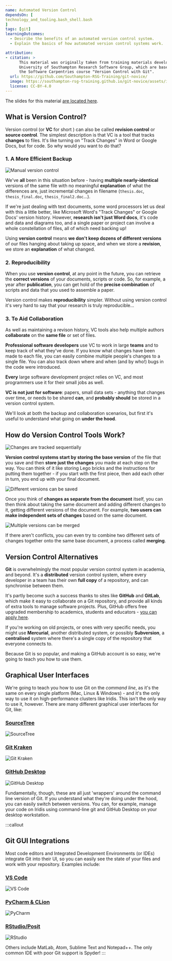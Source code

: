 ```yaml
---
name: Automated Version Control
dependsOn: [
technology_and_tooling.bash_shell.bash
]
tags: [git]
learningOutcomes:
  - Describe the benefits of an automated version control system.
  - Explain the basics of how automated version control systems work.

attribution:
- citation: >
      This material was originally taken from training materials developed by the
      University of Southampton Research Software Group, which are based on
      the Software Carpentries course "Version Control with Git".
  url: https://github.com/Southampton-RSG-Training/git-novice/
  image: https://southampton-rsg-training.github.io/git-novice/assets/img/home-logo.png
  license: CC-BY-4.0
---
```


The slides for this material [are located here](slides/index.html).

## What is Version Control?

Version control (or **VC** for short ) can also be called **revision control** or **source control**. The simplest description is that VC is a tool that tracks **changes** to files. It's like turning on "Track Changes" in Word or Google Docs, but for code. So why would you want to do that?

### 1. A More Efficient Backup

![Manual version control](fig/01-background/revisions.gif)

We've **all** been in this situation before - having **multiple nearly-identical** versions of the same file with no meaningful **explanation** of what the differences are, just incremental changes in filename (`thesis.doc`, `thesis_final.doc`, `thesis_final2.doc`...).

If we're just dealing with text documents, some word processors let us deal with this a little better, like Microsoft Word's "Track Changes" or Google Docs' version history. However, **research isn't just Word docs**, it's code and data and diagrams too, and a single paper or project can involve a whole constellation of files, all of which need backing up!

Using **version control** means **we don't keep dozens of different versions** of our files hanging about taking up space, and when we store a **revision**, we store an **explanation** of what changed.

### 2. Reproducibility

When you use **version control**, at any point in the future, you can retrieve the **correct versions** of your documents, scripts or code. So, for example, a year after **publication**, you can get hold of the **precise combination** of scripts and data that you used to assemble a paper.

Version control makes **reproducibility** simpler. Without using version control it's very hard to say that your research is truly reproducible...

### 3. To Aid Collaboration

As well as maintaining a revison history, VC tools also help multiple authors **collaborate** on the **same file** or set of files.

**Professional software developers** use VC to work in large **teams** and to keep track of what they've done. If you know what changes have been made to each file, you can easily combine multiple people's changes to a single file. You can also track down where and when (and by who!) bugs in the code were introduced.

**Every** large software development project relies on VC, and most programmers use it for their small jobs as well.

**VC is not just for software**: papers, small data sets - anything that changes over time, or needs to be shared **can**, and **probably should** be stored in a version control system.

We'll look at both the backup and collaboration scenarios, but first it's useful to understand what going on **under the hood**.

## How do Version Control Tools Work?

![Changes are tracked sequentially](fig/01-background/track_changes.svg)

**Version control systems start by storing the base version** of the file that you save and then **store just the changes** you made at each step on the way. You can think of it like storing Lego bricks and the instructions for putting them together - if you start with the first piece, then add each other in turn, you end up with your final document.

![Different versions can be saved](fig/01-background/versions.svg)

Once you think of **changes as separate from the document** itself, you can then think about taking the same document and adding different changes to it, getting different versions of the document. For example, **two users can make independent sets of changes** based on the same document.

![Multiple versions can be merged](fig/01-background/merge.svg)

If there aren't conflicts, you can even try to combine two different sets of changes together onto the same base document, a process called **merging**.

## Version Control Alternatives

**Git** is overwhelmingly the most popular version control system in academia, and beyond.
It's a **distributed** version control system, where every developer in a team has their own **full copy** of a repository, and can synchronise between them.

It's partly become such a success thanks to sites like **GitHub** and **GitLab**, which make it easy to collaborate on a Git repository,
and provide all kinds of extra tools to manage software projects.
Plus, GitHub offers free upgraded membership to academics, students and educators -
[you can apply here](https://docs.github.com/en/education/explore-the-benefits-of-teaching-and-learning-with-github-education/apply-for-an-educator-or-researcher-discount).

If you're working on old projects, or ones with very specific needs, you might use **Mercurial**, another distributed system,
or possibly **Subversion**, a **centralised** system where there's a single copy of the repository that everyone connects to.

Because Git is so popular, and making a GitHub account is so easy, we're going to teach you how to use them.

## Graphical User Interfaces

We're going to teach you how to use Git on the _command line_, as it's the same on every single platform (Mac, Linux & Windows) - and it's the only way to use it on high-performance clusters like Iridis. This isn't the only way to use it, however. There are many different graphical user interfaces for Git, like:

### [SourceTree](https://www.sourcetreeapp.com/)

![SourceTree](fig/01-background/sourcetree.png)

### [Git Kraken](https://www.gitkraken.com/)

![Git Kraken](fig/01-background/kraken.png)

### [GitHub Desktop](https://desktop.github.com/)

![GitHub Desktop](fig/01-background/desktop.png)

Fundamentally, though, these are all just 'wrappers' around the command line version of Git.
If you understand what they're doing under the hood, you can easily switch between versions. You can, for example, manage your code on Iridis using command-line git and GitHub Desktop on your desktop workstation.

:::callout

## Git GUI Integrations

Most code editors and Integrated Development Environments (or IDEs) integrate Git into their UI,
so you can easily see the state of your files and work with your repository. Examples include:

### [VS Code](https://code.visualstudio.com)

![VS Code](fig/01-background/integration-vscode.png)

### [PyCharm & CLion](https://www.jetbrains.com/pycharm/)

![PyCharm](fig/01-background/integration-pycharm.png)

### [RStudio/Posit](https://posit.co)

![RStudio](fig/01-background/integration-rstudio.png)

Others include MatLab, Atom, Sublime Text and Notepad++. The only common IDE with poor Git support is Spyder!
:::
